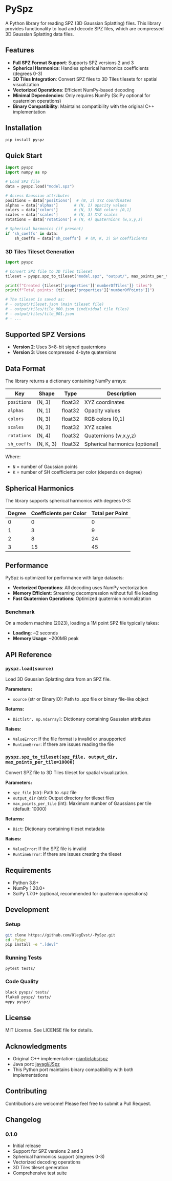 # PySpz

A Python library for reading SPZ (3D Gaussian Splatting) files. This library provides functionality to load and decode SPZ files, which are compressed 3D Gaussian Splatting data files.

## Features

- **Full SPZ Format Support**: Supports SPZ versions 2 and 3
- **Spherical Harmonics**: Handles spherical harmonics coefficients (degrees 0-3)
- **3D Tiles Integration**: Convert SPZ files to 3D Tiles tilesets for spatial visualization
- **Vectorized Operations**: Efficient NumPy-based decoding
- **Minimal Dependencies**: Only requires NumPy (SciPy optional for quaternion operations)
- **Binary Compatibility**: Maintains compatibility with the original C++ implementation

## Installation

```bash
pip install pyspz
```

## Quick Start

```python
import pyspz
import numpy as np

# Load SPZ file
data = pyspz.load("model.spz")

# Access Gaussian attributes
positions = data['positions']  # (N, 3) XYZ coordinates
alphas = data['alphas']       # (N, 1) opacity values
colors = data['colors']       # (N, 3) RGB colors [0,1]
scales = data['scales']       # (N, 3) XYZ scales
rotations = data['rotations'] # (N, 4) quaternions (w,x,y,z)

# Spherical harmonics (if present)
if 'sh_coeffs' in data:
    sh_coeffs = data['sh_coeffs']  # (N, K, 3) SH coefficients
```

### 3D Tiles Tileset Generation

```python
import pyspz

# Convert SPZ file to 3D Tiles tileset
tileset = pyspz.spz_to_tileset("model.spz", "output/", max_points_per_tile=10000)

print(f"Created {tileset['properties']['numberOfTiles']} tiles")
print(f"Total points: {tileset['properties']['numberOfPoints']}")

# The tileset is saved as:
# - output/tileset.json (main tileset file)
# - output/tiles/tile_000.json (individual tile files)
# - output/tiles/tile_001.json
# - ...
```

## Supported SPZ Versions

- **Version 2**: Uses 3×8-bit signed quaternions
- **Version 3**: Uses compressed 4-byte quaternions

## Data Format

The library returns a dictionary containing NumPy arrays:

| Key | Shape | Type | Description |
|-----|-------|------|-------------|
| `positions` | (N, 3) | float32 | XYZ coordinates |
| `alphas` | (N, 1) | float32 | Opacity values |
| `colors` | (N, 3) | float32 | RGB colors [0,1] |
| `scales` | (N, 3) | float32 | XYZ scales |
| `rotations` | (N, 4) | float32 | Quaternions (w,x,y,z) |
| `sh_coeffs` | (N, K, 3) | float32 | Spherical harmonics (optional) |

Where:
- `N` = number of Gaussian points
- `K` = number of SH coefficients per color (depends on degree)

## Spherical Harmonics

The library supports spherical harmonics with degrees 0-3:

| Degree | Coefficients per Color | Total per Point |
|--------|----------------------|-----------------|
| 0 | 0 | 0 |
| 1 | 3 | 9 |
| 2 | 8 | 24 |
| 3 | 15 | 45 |

## Performance

PySpz is optimized for performance with large datasets:

- **Vectorized Operations**: All decoding uses NumPy vectorization
- **Memory Efficient**: Streaming decompression without full file loading
- **Fast Quaternion Operations**: Optimized quaternion normalization

### Benchmark

On a modern machine (2023), loading a 1M point SPZ file typically takes:
- **Loading**: ~2 seconds
- **Memory Usage**: ~200MB peak

## API Reference

### `pyspz.load(source)`

Load 3D Gaussian Splatting data from an SPZ file.

**Parameters:**
- `source` (str or BinaryIO): Path to .spz file or binary file-like object

**Returns:**
- `Dict[str, np.ndarray]`: Dictionary containing Gaussian attributes

**Raises:**
- `ValueError`: If the file format is invalid or unsupported
- `RuntimeError`: If there are issues reading the file

### `pyspz.spz_to_tileset(spz_file, output_dir, max_points_per_tile=10000)`

Convert SPZ file to 3D Tiles tileset for spatial visualization.

**Parameters:**
- `spz_file` (str): Path to .spz file
- `output_dir` (str): Output directory for tileset files
- `max_points_per_tile` (int): Maximum number of Gaussians per tile (default: 10000)

**Returns:**
- `Dict`: Dictionary containing tileset metadata

**Raises:**
- `ValueError`: If the SPZ file is invalid
- `RuntimeError`: If there are issues creating the tileset

## Requirements

- Python 3.8+
- NumPy 1.20.0+
- SciPy 1.7.0+ (optional, recommended for quaternion operations)

## Development

### Setup

```bash
git clone https://github.com/OlegEvst/-PySpz.git
cd -PySpz
pip install -e ".[dev]"
```

### Running Tests

```bash
pytest tests/
```

### Code Quality

```bash
black pyspz/ tests/
flake8 pyspz/ tests/
mypy pyspz/
```

## License

MIT License. See LICENSE file for details.

## Acknowledgments

- Original C++ implementation: [nianticlabs/spz](https://github.com/nianticlabs/spz)
- Java port: [javagl/JSpz](https://github.com/javagl/JSpz)
- This Python port maintains binary compatibility with both implementations

## Contributing

Contributions are welcome! Please feel free to submit a Pull Request.

## Changelog

### 0.1.0
- Initial release
- Support for SPZ versions 2 and 3
- Spherical harmonics support (degrees 0-3)
- Vectorized decoding operations
- 3D Tiles tileset generation
- Comprehensive test suite
